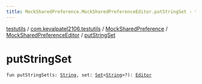 ```yaml
---
title: MockSharedPreference.MockSharedPreferenceEditor.putStringSet - testutils
---
```


[testutils](../../../index.html) / [com.kevalpatel2106.testutils](../../index.html) / [MockSharedPreference](../index.html) / [MockSharedPreferenceEditor](index.html) / [putStringSet](./put-string-set.html)

# putStringSet

`fun putStringSet(s: `[`String`](https://kotlinlang.org/api/latest/jvm/stdlib/kotlin/-string/index.html)`, set: `[`Set`](https://kotlinlang.org/api/latest/jvm/stdlib/kotlin.collections/-set/index.html)`<`[`String`](https://kotlinlang.org/api/latest/jvm/stdlib/kotlin/-string/index.html)`>?): `[`Editor`](https://developer.android.com/reference/android/content/SharedPreferences/Editor.html)